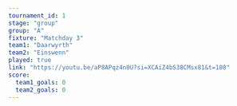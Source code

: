 ```yaml
---
tournament_id: 1
stage: "group"
group: "A"
fixture: "Matchday 3"
team1: "Daarwyrth"
team2: "Einswenn"
played: true
link: "https://youtu.be/aP8APqz4n0U?si=XCAiZ4bS38CMsx81&t=108"
score:
  team1_goals: 0
  team2_goals: 0
---
```

